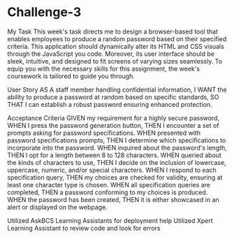# Challenge-3
My Task
This week's task directs me to design a browser-based tool that enables employees to produce a random password based on their specified criteria. This application should dynamically alter its HTML and CSS visuals through the JavaScript you code. Moreover, its user interface should be sleek, intuitive, and designed to fit screens of varying sizes seamlessly. To equip you with the necessary skills for this assignment, the week's coursework is tailored to guide you through.

User Story
AS A staff member handling confidential information,
I WANT the ability to produce a password at random based on specific standards,
SO THAT I can establish a robust password ensuring enhanced protection.

Acceptance Criteria
GIVEN my requirement for a highly secure password,
WHEN I press the password generation button,
THEN I encounter a set of prompts asking for password specifications.
WHEN presented with password specifications prompts,
THEN I determine which specifications to incorporate into the password.
WHEN inquired about the password's length,
THEN I opt for a length between 8 to 128 characters.
WHEN queried about the kinds of characters to use,
THEN I decide on the inclusion of lowercase, uppercase, numeric, and/or special characters.
WHEN I respond to each specification query,
THEN my choices are checked for validity, ensuring at least one character type is chosen.
WHEN all specification queries are completed,
THEN a password conforming to my choices is produced.
WHEN the password has been created,
THEN it is either showcased in an alert or displayed on the webpage.


Utilized AskBCS Learning Assistants for deployment help
Utilized Xpert Learning Assistant to review code and look for errors
